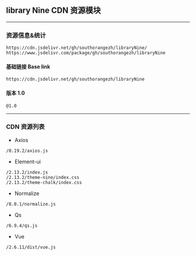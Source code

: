 
## library Nine CDN 资源模块


---

### 资源信息&统计

```
https://cdn.jsdelivr.net/gh/southorangezh/libraryNine/
https://www.jsdelivr.com/package/gh/southorangezh/libraryNine
```

#### 基础链接 Base link

```
https://cdn.jsdelivr.net/gh/southorangezh/libraryNine
```

#### 版本  **1.0**

```
@1.0
```
---
### CDN 资源列表
* Axios
```
/0.19.2/axios.js
```

* Element-ui
```
/2.13.2/index.js
/2.13.2/theme-nine/index.css
/2.13.2/theme-chalk/index.css
```

* Normalize
```
/8.0.1/normalize.js
```

* Qs
```
/6.9.4/qs.js
```

* Vue
```
/2.6.11/dist/vue.js
```
